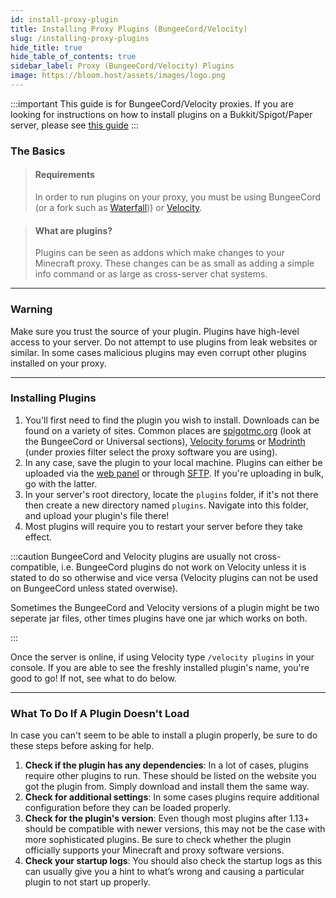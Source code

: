 ```yaml
---
id: install-proxy-plugin
title: Installing Proxy Plugins (BungeeCord/Velocity)
slug: /installing-proxy-plugins
hide_title: true
hide_table_of_contents: true
sidebar_label: Proxy (BungeeCord/Velocity) Plugins
image: https://bloom.host/assets/images/logo.png
---
```


:::important
This guide is for BungeeCord/Velocity proxies. If you are looking for instructions on how to install plugins on a Bukkit/Spigot/Paper server, please see [this guide](installing-plugins.md)
:::


### The Basics

> #### Requirements
> 
> In order to run plugins on your proxy, you must be using BungeeCord (or a fork such as [Waterfall](/waterfall))) or [Velocity](/velocity).

> #### What are plugins?
>
> Plugins can be seen as addons which make changes to your Minecraft proxy. These changes can be as small as adding a simple info command or as large as cross-server chat systems. 

---

### Warning

Make sure you trust the source of your plugin. Plugins have high-level access to your server. Do not attempt to use plugins from leak websites or similar. In some cases malicious plugins may even corrupt other plugins installed on your proxy. 

---

### Installing Plugins

1. You'll first need to find the plugin you wish to install. Downloads can be found on a variety of sites. Common places are [spigotmc.org](https://spigotmc.org/resources) (look at the BungeeCord or Universal sections), [Velocity forums](https://forums.velocitypowered.com/c/plugins/5) or [Modrinth](https://modrinth.com/plugins) (under proxies filter select the proxy software you are using).
2. In any case, save the plugin to your local machine. Plugins can either be uploaded via the [web panel](https://mc.bloom.host) or through [SFTP](../using_the_panel/sftp.md). If you're uploading in bulk, go with the latter.
3. In your server's root directory, locate the `plugins` folder, if it's not there then create a new directory named `plugins`. Navigate into this folder, and upload your plugin's file there!
4. Most plugins will require you to restart your server before they take effect.

:::caution
BungeeCord and Velocity plugins are usually not cross-compatible, i.e. BungeeCord plugins do not work on Velocity unless it is stated to do so otherwise and vice versa (Velocity plugins can not be used on BungeeCord unless stated overwise).

Sometimes the BungeeCord and Velocity versions of a plugin might be two seperate jar files, other times plugins have one jar which works on both.

:::

Once the server is online, if using Velocity type `/velocity plugins` in your console. If you are able to see the freshly installed plugin's name, you're good to go! If not, see what to do below.

---

### What To Do If A Plugin Doesn't Load

In case you can't seem to be able to install a plugin properly, be sure to do these steps before asking for help.

1. **Check if the plugin has any dependencies**: In a lot of cases, plugins require other plugins to run. These should be listed on the website you got the plugin from. Simply download and install them the same way.
2. **Check for additional settings**: In some cases plugins require additional configuration before they can be loaded properly.
3. **Check for the plugin's version**: Even though most plugins after 1.13+ should be compatible with newer versions, this may not be the case with more sophisticated plugins. Be sure to check whether the plugin officially supports your Minecraft and proxy software versions.
4. **Check your startup logs**: You should also check the startup logs as this can usually give you a hint to what’s wrong and causing a particular plugin to not start up properly. 
